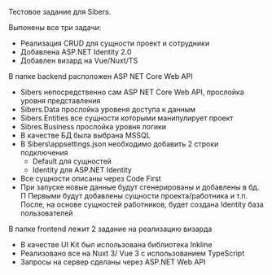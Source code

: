 Тестовое задание для Sibers.

Выпонены все три задачи:
- Реализация CRUD для сущности проект и сотрудники
- Добавлена ASP.NET Identity 2.0
- Добавлен визард на Vue/Nuxt/TS


В папке backend расположен ASP NET Core Web API
- Sibers непосредственно сам  ASP NET Core Web API, прослойка уровня представления
- Sibers.Data прослойка уровеня доступа к данным
- Sibers.Entities все сущности которыми манипулирует проект
- Sibres.Business прослойка уровня логики
- В качестве БД была выбрана MSSQL
- В Sibers\appsettings.json необходимо добавить 2 строки подключения
	- Default для сущностей
	- Identity для ASP.NET Identity 
- Все сущности описаны через Code First
- При запуске новые данные будут сгенерированы и добавлены в бд. П
Первыми будут добавлены сущности проекта/работника и т.п. После,
на основе сущностей работников, будет создана Identity база пользователей


В папке frontend лежит 2 задание на реализацию визарда
- В качестве UI Kit был использована библиотека Inkline
- Реализовано все на Nuxt 3/ Vue 3 с использованием TypeScript
- Запросы на сервер сделаны через ASP.NET Web API
